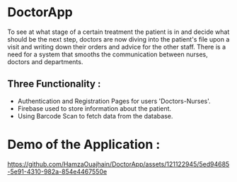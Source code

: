 # DoctorApp
To see at what stage of a certain treatment the patient is in and decide what should be the next step, doctors are now diving into the patient's file upon a visit and writing down their orders and advice for the other staff. There is a need for a system that smooths the communication between nurses, doctors and departments.


## Three Functionality :

- Authentication and Registration Pages for users 'Doctors-Nurses'.
- Firebase used to store information about the patient.
- Using Barcode Scan to fetch data from the database.



# Demo of the Application :

https://github.com/HamzaOuajhain/DoctorApp/assets/121122945/5ed94685-5e91-4310-982a-854e4467550e

